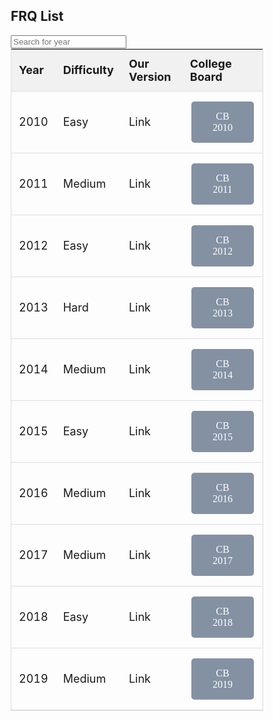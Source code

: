 <html>
<head>
<meta name="viewport" content="width=device-width, initial-scale=1">
<style>
   #myTable {
  margin: 0 auto;
}
* {
  box-sizing: border-box;
}
#myInput {
  background-image: url('/css/searchicon.png');
  background-position: 10px 10px;
  background-repeat: no-repeat;
  width: 100%;
  font-size: 16px;
  padding: 12px 20px 12px 40px;
  border: 1px solid #ddd;
  margin-bottom: 12px;
}
#myTable {
  border-collapse: collapse;
  width: 100%;
  border: 1px solid #ddd;
  font-size: 18px;
  margin: 0 auto; /* add this rule to center the table */
}
#myTable th, #myTable td {
  text-align: left;
  padding: 12px;
}
#myTable tr {
  border-bottom: 1px solid #ddd;
}
#myTable tr.header, #myTable tr:hover {
  background-color: #F1F1F1;
}
.button {
  background-color: #8491A3;
  border: none;
  color: white;
  padding: 15px 32px;
  text-align: center;
  text-decoration: none;
  display: inline-block;
  font-size: 16px;
  font-family:Ubuntu;
  margin: 4px 2px;
  cursor: pointer;
  border-radius:5px;
}
</style>
</head>
<body>
<h2>FRQ List</h2>
<input type="text" id="input" onkeyup="searchYear()" placeholder="Search for year" title="Type in a year">
<table id="myTable">
  <tr class="header">
    <th scope="col">Year</th>
    <th scope="col">Difficulty</th>
    <th scope="col">Our Version</th>
    <th scope="col">College Board</th>
  </tr>
  <tr>
    <td>2010</td>
    <td>Easy</td>
    <td>Link</td>
    <td><a href='https://secure-media.collegeboard.org/apc/ap10_frq_computer_science_a.pdf'><button class="button">CB 2010</button></a>
  <tr>
    <td>2011</td>
    <td>Medium</td>
    <td>Link</td>
    <td><a href='https://secure-media.collegeboard.org/apc/ap11_frq_comp_sci_a.pdf'><button class="button">CB 2011</button></a>
  <tr>
    <td>2012</td>
    <td>Easy</td>
    <td>Link</td>
    <td><a href='https://secure-media.collegeboard.org/apc/ap_frq_computerscience_12.pdf'><button class="button">CB 2012</button></a>
  <tr>
    <td>2013</td>
    <td>Hard</td>
    <td>Link</td>
    <td><a href='https://secure-media.collegeboard.org/digitalServices/pdf/ap/apcentral/ap13_frq_comp_sci.pdf'><button class="button">CB 2013</button></a>
  <tr>
    <td>2014</td>
    <td>Medium</td>
    <td>Link</td>
    <td><a href='https://secure-media.collegeboard.org/digitalServices/pdf/ap/ap14_frq_computer_science_a.pdf'><button class="button">CB 2014</button></a>
  <tr>
    <td>2015</td>
    <td>Easy</td>
    <td>Link</td>
    <td><a href='https://secure-media.collegeboard.org/digitalServices/pdf/ap/ap15_frq_computer_science_a.pdf'><button class="button">CB 2015</button></a>
  <tr>
    <td>2016</td>
    <td>Medium</td>
    <td>Link</td>
    <td><a href='https://secure-media.collegeboard.org/digitalServices/pdf/ap/ap16_frq_computer_science_a.pdf'><button class="button">CB 2016</button></a>
  <tr>
    <td>2017</td>
    <td>Medium</td>
    <td>Link</td>
    <td><a href='https://apcentral.collegeboard.org/media/pdf/ap-computer-science-a-frq-2017.pdf'><button class="button">CB 2017</button></a>
  <tr>
    <td>2018</td>
    <td>Easy</td>
    <td>Link</td>
    <td><a href='https://secure-media.collegeboard.org/apc/ap18-frq-computer-science-a.pdf'><button class="button">CB 2018</button></a>
  <tr>
    <td>2019</td>
    <td>Medium</td>
    <td>Link</td>
    <td><a href='https://secure-media.collegeboard.org/apc/ap19-frq-computer-science-a.pdf'><button class="button">CB 2019</button></a>
<script>
function searchYear() {
  var input, filter, table, tr, td, i, txtValue;
  input = document.getElementById("input");
  filter = input.value.toUpperCase();
  table = document.getElementById("myTable");
  tr = table.getElementsByTagName("tr");
  for (i = 0; i < tr.length; i++) {
    td = tr[i].getElementsByTagName("td")[0];
    if (td) {
      txtValue = td.textContent || td.innerText;
      if (txtValue.toUpperCase().indexOf(filter) > -1) {
        tr[i].style.display = "";
      } else {
        tr[i].style.display = "none";
      }
    }
  }
}
</script>